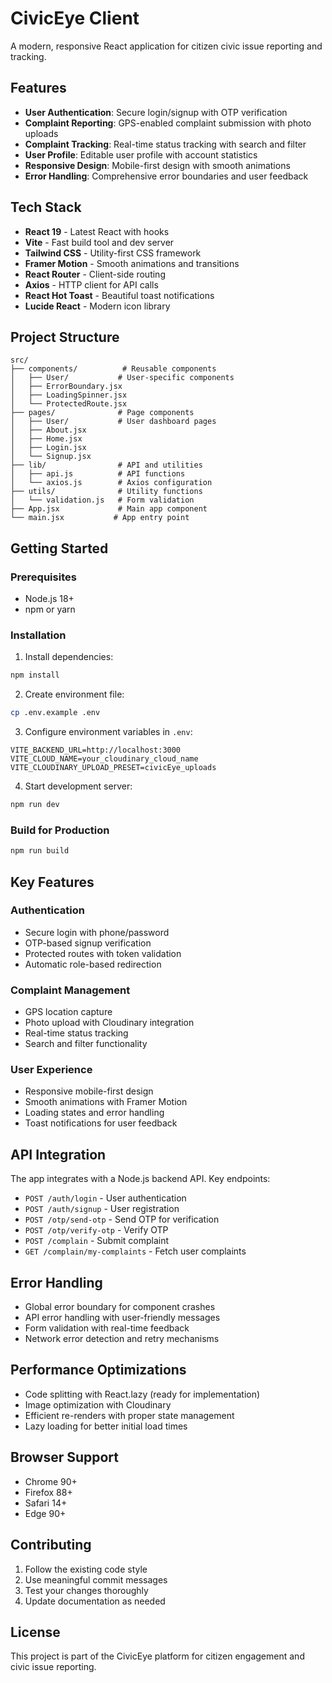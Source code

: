 # CivicEye Client

A modern, responsive React application for citizen civic issue reporting and tracking.

## Features

- **User Authentication**: Secure login/signup with OTP verification
- **Complaint Reporting**: GPS-enabled complaint submission with photo uploads
- **Complaint Tracking**: Real-time status tracking with search and filter
- **User Profile**: Editable user profile with account statistics
- **Responsive Design**: Mobile-first design with smooth animations
- **Error Handling**: Comprehensive error boundaries and user feedback

## Tech Stack

- **React 19** - Latest React with hooks
- **Vite** - Fast build tool and dev server
- **Tailwind CSS** - Utility-first CSS framework
- **Framer Motion** - Smooth animations and transitions
- **React Router** - Client-side routing
- **Axios** - HTTP client for API calls
- **React Hot Toast** - Beautiful toast notifications
- **Lucide React** - Modern icon library

## Project Structure

```
src/
├── components/          # Reusable components
│   ├── User/           # User-specific components
│   ├── ErrorBoundary.jsx
│   ├── LoadingSpinner.jsx
│   └── ProtectedRoute.jsx
├── pages/              # Page components
│   ├── User/           # User dashboard pages
│   ├── About.jsx
│   ├── Home.jsx
│   ├── Login.jsx
│   └── Signup.jsx
├── lib/                # API and utilities
│   ├── api.js          # API functions
│   └── axios.js        # Axios configuration
├── utils/              # Utility functions
│   └── validation.js   # Form validation
├── App.jsx             # Main app component
└── main.jsx           # App entry point
```

## Getting Started

### Prerequisites

- Node.js 18+ 
- npm or yarn

### Installation

1. Install dependencies:
```bash
npm install
```

2. Create environment file:
```bash
cp .env.example .env
```

3. Configure environment variables in `.env`:
```env
VITE_BACKEND_URL=http://localhost:3000
VITE_CLOUD_NAME=your_cloudinary_cloud_name
VITE_CLOUDINARY_UPLOAD_PRESET=civicEye_uploads
```

4. Start development server:
```bash
npm run dev
```

### Build for Production

```bash
npm run build
```

## Key Features

### Authentication
- Secure login with phone/password
- OTP-based signup verification
- Protected routes with token validation
- Automatic role-based redirection

### Complaint Management
- GPS location capture
- Photo upload with Cloudinary integration
- Real-time status tracking
- Search and filter functionality

### User Experience
- Responsive mobile-first design
- Smooth animations with Framer Motion
- Loading states and error handling
- Toast notifications for user feedback

## API Integration

The app integrates with a Node.js backend API. Key endpoints:

- `POST /auth/login` - User authentication
- `POST /auth/signup` - User registration
- `POST /otp/send-otp` - Send OTP for verification
- `POST /otp/verify-otp` - Verify OTP
- `POST /complain` - Submit complaint
- `GET /complain/my-complaints` - Fetch user complaints

## Error Handling

- Global error boundary for component crashes
- API error handling with user-friendly messages
- Form validation with real-time feedback
- Network error detection and retry mechanisms

## Performance Optimizations

- Code splitting with React.lazy (ready for implementation)
- Image optimization with Cloudinary
- Efficient re-renders with proper state management
- Lazy loading for better initial load times

## Browser Support

- Chrome 90+
- Firefox 88+
- Safari 14+
- Edge 90+

## Contributing

1. Follow the existing code style
2. Use meaningful commit messages
3. Test your changes thoroughly
4. Update documentation as needed

## License

This project is part of the CivicEye platform for citizen engagement and civic issue reporting.